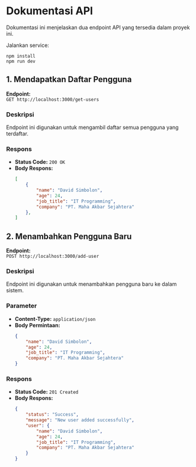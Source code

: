 # Dokumentasi API

Dokumentasi ini menjelaskan dua endpoint API yang tersedia dalam proyek ini.

Jalankan service:
```
npm install
npm run dev
```

## 1. Mendapatkan Daftar Pengguna

**Endpoint:**  
`GET http://localhost:3000/get-users`

### Deskripsi
Endpoint ini digunakan untuk mengambil daftar semua pengguna yang terdaftar.

### Respons
- **Status Code:** `200 OK`
- **Body Respons:**
    ```json
    [
        {
            "name": "David Simbolon",
            "age": 24,
            "job_title": "IT Programming",
            "company": "PT. Maha Akbar Sejahtera"
        },
    ]
    ```

## 2. Menambahkan Pengguna Baru

**Endpoint:**  
`POST http://localhost:3000/add-user`

### Deskripsi
Endpoint ini digunakan untuk menambahkan pengguna baru ke dalam sistem.

### Parameter
- **Content-Type:** `application/json`
- **Body Permintaan:**
    ```json
    {
        "name": "David Simbolon",
        "age": 24,
        "job_title": "IT Programming",
        "company": "PT. Maha Akbar Sejahtera"
    }
    ```

### Respons
- **Status Code:** `201 Created`
- **Body Respons:**
    ```json
    {
        "status": "Success",
        "message": "New user added successfully",
        "user": {
            "name": "David Simbolon",
            "age": 24,
            "job_title": "IT Programming",
            "company": "PT. Maha Akbar Sejahtera"
        }
    }
    ```
